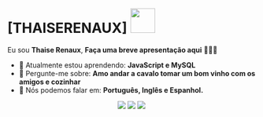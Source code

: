 # [THAISERENAUX] <img src="[https://github.com/TheDudeThatCode/TheDudeThatCode/blob/master/Assets/Mario_Hello_Big.gif](https://i.gifer.com/4e.gif)](https://i.gifer.com/4e.gif)](https://i.gifer.com/4e.gif)](https://gifer.com/4e)" width="50px">

Eu sou <strong>Thaise Renaux</strong>, <strong>Faça uma breve apresentação aqui</strong> 👨🏻‍💻 

- 🚀 Atualmente estou aprendendo: <strong>JavaScript e MySQL</strong> 
- 💬 Pergunte-me sobre: <strong>Amo andar a cavalo tomar um bom vinho com os amigos e cozinhar</strong>
- 📣 Nós podemos falar em: <strong>Português, Inglês e Espanhol.</strong>

<div align="center">

  <a href="#" alt="Gmail">
    <img src="https://img.shields.io/badge/-Gmail-FF0000?style=flat-square&labelColor=FF0000&logo=gmail&logoColor=white&link=LINK-DO-SEU-EMAIL"/></a>

  <a href="#" alt="Linkedin">
    <img src="https://img.shields.io/badge/-Linkedin-0e76a8?style=flat-square&logo=Linkedin&logoColor=white&link=LINK-DO-SEU-LINKEDIN" /></a>

  <a href="#" alt="Instagram">
    <img src="https://img.shields.io/badge/-Instagram-DF0174?style=flat-square&labelColor=DF0174&logo=instagram&logoColor=white&link=LINK-DO-SEU-INSTAGRAM"/></a>

</div>
